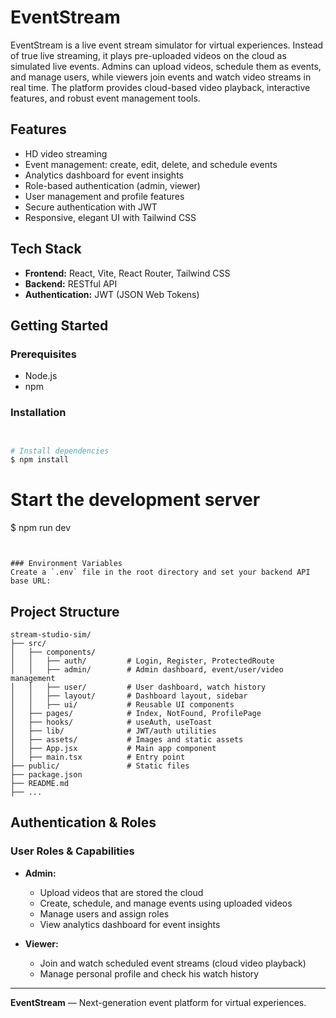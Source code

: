 # EventStream

EventStream is a live event stream simulator for virtual experiences. Instead of true live streaming, it plays pre-uploaded videos on the cloud as simulated live events. Admins can upload videos, schedule them as events, and manage users, while viewers join events and watch video streams in real time. The platform provides cloud-based video playback, interactive features, and robust event management tools.

## Features

- HD video streaming 
- Event management: create, edit, delete, and schedule events
- Analytics dashboard for event insights
- Role-based authentication (admin, viewer)
- User management and profile features
- Secure authentication with JWT
- Responsive, elegant UI with Tailwind CSS

## Tech Stack

- **Frontend:** React, Vite, React Router, Tailwind CSS
- **Backend:** RESTful API 
- **Authentication:** JWT (JSON Web Tokens)

## Getting Started

### Prerequisites
- Node.js 
- npm 

### Installation
```bash


# Install dependencies
$ npm install
```


# Start the development server
$ npm run dev
```


### Environment Variables
Create a `.env` file in the root directory and set your backend API base URL:
```


## Project Structure
```
stream-studio-sim/
├── src/
│   ├── components/
│   │   ├── auth/         # Login, Register, ProtectedRoute
│   │   ├── admin/        # Admin dashboard, event/user/video management
│   │   ├── user/         # User dashboard, watch history
│   │   ├── layout/       # Dashboard layout, sidebar
│   │   ├── ui/           # Reusable UI components
│   ├── pages/            # Index, NotFound, ProfilePage
│   ├── hooks/            # useAuth, useToast
│   ├── lib/              # JWT/auth utilities
│   ├── assets/           # Images and static assets
│   ├── App.jsx           # Main app component
│   ├── main.tsx          # Entry point
├── public/               # Static files
├── package.json
├── README.md
├── ...
```

## Authentication & Roles

### User Roles & Capabilities

- **Admin:**
  - Upload videos that are stored the cloud
  - Create, schedule, and manage events using uploaded videos
  - Manage users and assign roles
  - View analytics dashboard for event insights

- **Viewer:**
  - Join and watch scheduled event streams (cloud video playback)
  - Manage personal profile and check his watch history



---

**EventStream** — Next-generation event platform for virtual experiences.
